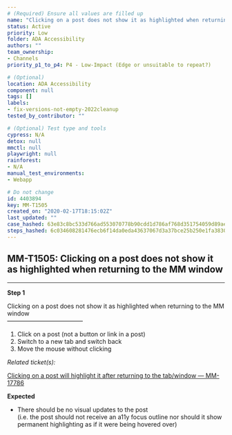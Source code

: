 ```yaml
---
# (Required) Ensure all values are filled up
name: "Clicking on a post does not show it as highlighted when returning to the MM window"
status: Active
priority: Low
folder: ADA Accessibility
authors: ""
team_ownership: 
- Channels
priority_p1_to_p4: P4 - Low-Impact (Edge or unsuitable to repeat?)

# (Optional)
location: ADA Accessibility
component: null
tags: []
labels: 
- fix-versions-not-empty-2022cleanup
tested_by_contributor: ""

# (Optional) Test type and tools
cypress: N/A
detox: null
mmctl: null
playwright: null
rainforest: 
- N/A
manual_test_environments: 
- Webapp

# Do not change
id: 4403894
key: MM-T1505
created_on: "2020-02-17T18:15:02Z"
last_updated: ""
case_hashed: 63e83c8bc533d766ad553070778b90cdd1d786af768d351754059d89aeae58c5f3adfa281dc5928dcacb067c5d5d5cc1
steps_hashed: 6c034608281476ecb6f14da0eda43637067d3a37bce25b250e1fa38302c4ee987c4adcd58c272d184cd4ebd2b5e58c2d
---
```


<!-- (Auto-generated) Based on frontmatter's "key" and "name" -->

## MM-T1505: Clicking on a post does not show it as highlighted when returning to the MM window

---

**Step 1**

Clicking on a post does not show it as highlighted when returning to the MM window\
–––––––––––––––––––––––––

1. Click on a post (not a button or link in a post)
2. Switch to a new tab and switch back
3. Move the mouse without clicking

_Related ticket(s):_

[Clicking on a post will highlight it after returning to the tab/window — MM-17786](https://mattermost.atlassian.net/browse/MM-17786)

**Expected**

- There should be no visual updates to the post\
  (i.e. the post should not receive an a11y focus outline nor should it show permanent highlighting as if it were being hovered over)

